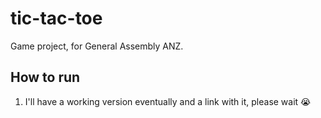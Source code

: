 # tic-tac-toe

Game project, for General Assembly ANZ.


## How to run

1. I'll have a working version eventually and a link with it, please wait :sob: